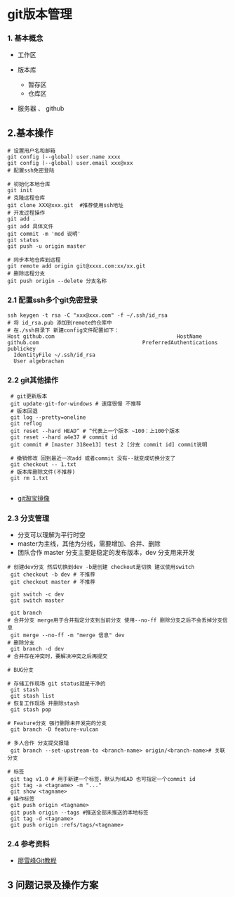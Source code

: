 # git版本管理

### 1. 基本概念

- 工作区

- 版本库

  - 暂存区
  - 仓库区

- 服务器 、 github

  



## 2.基本操作
```shell
# 设置用户名和邮箱
git config (--global) user.name xxxx
git config (--global) user.email xxx@xxx
# 配置ssh免密登陆

# 初始化本地仓库
git init 
# 克隆远程仓库
git clone XXX@xxx.git  #推荐使用ssh地址
# 开发过程操作
git add . 
git add 具体文件
git commit -m 'mod 说明'
git status
git push -u origin master

# 同步本地仓库到远程
git remote add origin git@xxxx.com:xx/xx.git
# 删除远程分支
git push origin --delete 分支名称
```

### 2.1 配置ssh多个git免密登录

```shell
ssh keygen -t rsa -C "xxx@xxx.com" -f ~/.ssh/id_rsa
# 将 id_rsa.pub 添加到remote的仓库中
# 在./ssh目录下 新建config文件配置如下：
Host github.com                                       HostName github.com                                 PreferredAuthentications publickey
  IdentityFile ~/.ssh/id_rsa
  User algebrachan
```

### 2.2 git其他操作
```shell
 # git更新版本
 git update-git-for-windows # 速度很慢 不推荐
 # 版本回退 
 git log --pretty=oneline
 git reflog
 git reset --hard HEAD^ # ^代表上一个版本 ~100：上100个版本
 git reset --hard a4e37 # commit id
 git commit # [master 318ee13] test 2 [分支 commit id] commit说明
 
 # 撤销修改 回到最近一次add 或者commit 没有--就变成切换分支了
 git checkout -- 1.txt 
 # 版本库删除文件(不推荐)
 git rm 1.txt
 
```

- [git淘宝镜像](https://npm.taobao.org/mirrors/git-for-windows/)

### 2.3 分支管理

- 分支可以理解为平行时空
- master为主线，其他为分线，需要增加、合并、删除
- 团队合作 master 分支主要是稳定的发布版本，dev 分支用来开发

```shell
# 创建dev分支 然后切换到dev -b是创建 checkout是切换 建议使用switch
 git checkout -b dev # 不推荐
 git checkout master # 不推荐
 
 git switch -c dev
 git switch master
 
 git branch
# 合并分支 merge用于合并指定分支到当前分支 使用--no-ff 删除分支之后不会丢掉分支信息
 git merge --no-ff -m "merge 信息" dev
# 删除分支
 git branch -d dev
# 合并存在冲突时，要解决冲突之后再提交
 
# BUG分支

# 存储工作现场 git status就是干净的
 git stash
 git stash list
# 恢复工作现场 并删除stash
 git stash pop
 
# Feature分支 强行删除未开发完的分支
 git branch -D feature-vulcan
 
# 多人合作 分支提交报错
 git branch --set-upstream-to <branch-name> origin/<branch-name># 关联分支

# 标签
 git tag v1.0 # 用于新建一个标签，默认为HEAD 也可指定一个commit id
 git tag -a <tagname> -m "..."
 git show <tagname>
# 操作标签
 git push origin <tagname>
 git push origin --tags #推送全部未推送的本地标签
 git tag -d <tagname>
 git push origin :refs/tags/<tagname>
```
### 2.4 参考资料
- [廖雪峰Git教程](https://www.liaoxuefeng.com/wiki/896043488029600)

## 3 问题记录及操作方案

